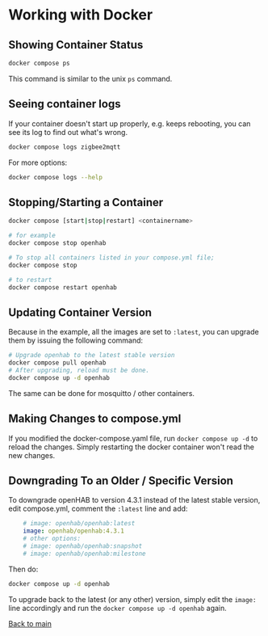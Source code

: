 # Working with Docker

## Showing Container Status

```sh
docker compose ps
```

This command is similar to the unix `ps` command.

## Seeing container logs

If your container doesn't start up properly, e.g. keeps rebooting, you can see its log to find out what's wrong.

```sh
docker compose logs zigbee2mqtt
```

For more options:

```sh
docker compose logs --help
```

## Stopping/Starting a Container

```sh
docker compose [start|stop|restart] <containername>

# for example
docker compose stop openhab

# To stop all containers listed in your compose.yml file;
docker compose stop

# to restart
docker compose restart openhab
```

## Updating Container Version

Because in the example, all the images are set to `:latest`, you can upgrade them by issuing the following command:

```sh
# Upgrade openhab to the latest stable version
docker compose pull openhab
# After upgrading, reload must be done.
docker compose up -d openhab
```

The same can be done for mosquitto / other containers.

## Making Changes to compose.yml

If you modified the docker-compose.yaml file, run `docker compose up -d` to reload the changes. Simply restarting the docker container won't read the new changes.

## Downgrading To an Older / Specific Version

To downgrade openHAB to version 4.3.1 instead of the latest stable version, edit compose.yml, comment the `:latest` line and add:

```yaml
    # image: openhab/openhab:latest
    image: openhab/openhab:4.3.1
    # other options:
    # image: openhab/openhab:snapshot
    # image: openhab/openhab:milestone
```

Then do:

```sh
docker compose up -d openhab
```

To upgrade back to the latest (or any other) version, simply edit the `image:` line accordingly and run the `docker compose up -d openhab` again.

[Back to main](README.md)
